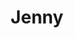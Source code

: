 ---
title: Jenny
date: 
draft: false

# descripcion
description : Aros pasantes colgantes en plata 925 y cristal microcubic. Línea premium.

materials: Plata 925

color: 

dimensions: Largo 8,00 cm x 1,50 cm 

code: 01-01-1158

type: "Aros"

categories: []

price: $13.590,00

price_eftvo: $11.550,00

# Images
# first image will be shown in the product page
images:
  # - image: "images/path_to_image"
  # La ubicacion de las imagenes es imagenes/Aros/Aros.Colgantes/01-01-1158-jenny
  - image: "./images/aros/colgantes/01-01-1158-jenny_a.jpg"
  - image: "./images/aros/colgantes/01-01-1158-jenny_b.jpg"
---